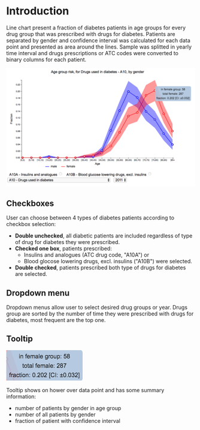 # Introduction

Line chart present a fraction of diabetes patients in age groups for every drug group that was prescribed with drugs for diabetes. Patients are separated by gender and confidence interval was calculated for each data point and presented as area around the lines. Sample was splitted in yearly time interval and drugs prescriptions or ATC codes were converted to binary columns for each patient. 

![LineGraph](https://github.com/AndrejFa/D3-visualization/blob/master/img/lineGraph.png)

## Checkboxes

User can choose between 4 types of diabetes patients according to checkbox selection:
- **Double unchecked**, all diabetic patients are included regardless of type of drug for diabetes they were prescribed.
- **Checked one box**, patients prescribed: 
	- Insulins and analogues (ATC drug code, "A10A") or 
	- Blood glocose lowering drugs, excl. insulins ("A10B") were selected.
- **Double checked**, patients prescribed both type of drugs for diabetes are selected.
 
## Dropdown menu

Dropdown menus allow user to select desired drug groups or year. Drugs group are sorted by the number of time they were prescribed with drugs for diabetes, most frequent are the top one. 

## Tooltip

![LineGraphTooltip](https://github.com/AndrejFa/D3-visualization/blob/master/img/lineGraph_tooltip.png)

Tooltip shows on hower over data point and has some summary information:
- number of patients by gender in age group
- number of all patients by gender
- fraction of patient with confidence interval

